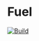 # Fuel
[![Build](https://github.com/adrianw0/Fuel/actions/workflows/dotnet.yml/badge.svg)](https://github.com/adrianw0/Fuel/actions/workflows/dotnet.yml)
